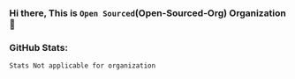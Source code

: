 ### Hi there, This is `Open Sourced`(Open-Sourced-Org) Organization 👋

### GitHub Stats:
<!--![Open Sourced's GitHub Stats](https://github-readme-stats.vercel.app/api?username=Open-Sourced-Org\&show_icons=true&theme=radical)

![Open Sourced's GitHub Stats](https://github-readme-stats.vercel.app/api?username=Open-Sourced-Org\&rank_icon=percentile)

![Open Sourced's GitHub Stats](https://github-readme-stats.vercel.app/api?username=Open-Sourced-Org\&rank_icon=github)

### Top Technologies:
[![Top Langs](https://github-readme-stats.vercel.app/api/top-langs/?username=Open-Sourced-Org\&layout=compact)](https://github.com/spirito7phil/github-readme-stats)
-->
`Stats Not applicable for organization`
